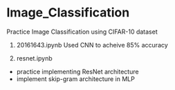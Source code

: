 # Image_Classification
Practice Image Classification using CIFAR-10 dataset

1. 20161643.ipynb
Used CNN to acheive 85% accuracy

2. resnet.ipynb
- practice implementing ResNet architecture
- implement skip-gram architecture in MLP 
